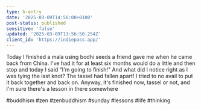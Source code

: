 ```yaml
---
type: h-entry
date: '2025-03-09T14:56:00+0100'
post-status: published
sensitive: 'false'
updated: '2025-03-09T13:56:50.254Z'
client_id: 'https://indiepass.app/'
---
```

Today I finished a mala using bodhi seeds a friend gave me when he came back from China. I've had it for at least six months would do a little and then stop and today I said "I'm going to finish!" And what did I notice right as I was tying the last knot? The tassel had fallen apart! I tried to no avail to put it back together and back on. Anyway, it's finished now, tassel or not, and I'm sure there's a lesson in there somewhere

#buddhism #zen #zenbuddhism #sunday #lessons #life #thinking 

